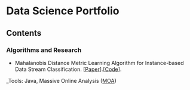 # Data Science Portfolio


## Contents
### Algorithms and Research
- Mahalanobis Distance Metric Learning Algorithm for Instance-based Data Stream Classification. [[Paper](https://arxiv.org/abs/1604.04879)].[[Code](https://arxiv.org/abs/1604.04879)].

_Tools: Java, Massive Online Analysis ([MOA](https://moa.cms.waikato.ac.nz/))
